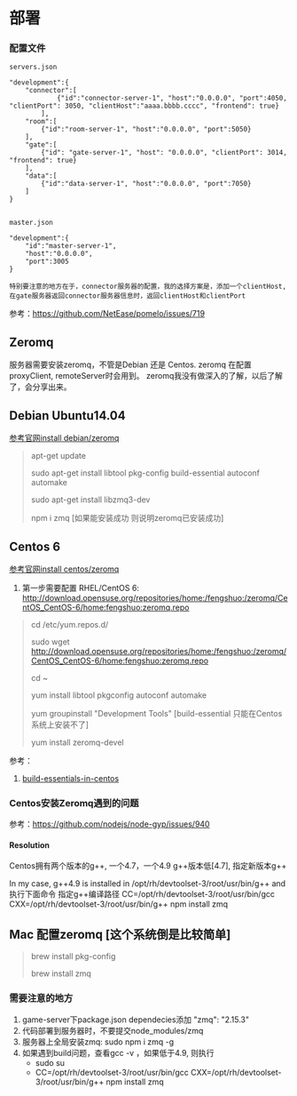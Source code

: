 # 部署

### 配置文件
```
servers.json

"development":{
    "connector":[
            {"id":"connector-server-1", "host":"0.0.0.0", "port":4050, "clientPort": 3050, "clientHost":"aaaa.bbbb.cccc", "frontend": true}
        ],
    "room":[
        {"id":"room-server-1", "host":"0.0.0.0", "port":5050}
    ],
    "gate":[
        {"id": "gate-server-1", "host": "0.0.0.0", "clientPort": 3014, "frontend": true}
    ],
    "data":[
        {"id":"data-server-1", "host":"0.0.0.0", "port":7050}
    ]
}


master.json

"development":{
    "id":"master-server-1",
    "host":"0.0.0.0",
    "port":3005
}

```

```
特别要注意的地方在于，connector服务器的配置，我的选择方案是，添加一个clientHost, 
在gate服务器返回connector服务器信息时，返回clientHost和clientPort

```
参考：https://github.com/NetEase/pomelo/issues/719

## Zeromq
服务器需要安装zeromq，不管是Debian 还是 Centos.
zeromq 在配置proxyClient, remoteServer时会用到。
zeromq我没有做深入的了解，以后了解了，会分享出来。

## Debian Ubuntu14.04
[参考官网install debian/zeromq](http://zeromq.org/distro:debian)
> apt-get update
>
> sudo apt-get install libtool pkg-config build-essential autoconf automake
>
> sudo apt-get install libzmq3-dev
>
> npm i zmq [如果能安装成功 则说明zeromq已安装成功]

## Centos 6
[参考官网install centos/zeromq](http://zeromq.org/distro:centos)

1. 第一步需要配置 RHEL/CentOS 6: http://download.opensuse.org/repositories/home:/fengshuo:/zeromq/CentOS_CentOS-6/home:fengshuo:zeromq.repo

> cd /etc/yum.repos.d/
>
> sudo wget http://download.opensuse.org/repositories/home:/fengshuo:/zeromq/CentOS_CentOS-6/home:fengshuo:zeromq.repo
>
> cd ~
>
> yum install libtool pkgconfig autoconf automake
> 
> yum groupinstall "Development Tools" [build-essential 只能在Centos系统上安装不了]
>
> yum install zeromq-devel

参考：
1. [build-essentials-in-centos](http://www.asim.pk/2010/05/28/build-essentials-in-centos/)

### Centos安装Zeromq遇到的问题

参考：https://github.com/nodejs/node-gyp/issues/940

#### Resolution

Centos拥有两个版本的g++, 一个4.7，一个4.9
g++版本低[4.7], 指定新版本g++

In my case, g++4.9 is installed in /opt/rh/devtoolset-3/root/usr/bin/g++ and
执行下面命令 指定g++编译路径
CC=/opt/rh/devtoolset-3/root/usr/bin/gcc CXX=/opt/rh/devtoolset-3/root/usr/bin/g++ npm install zmq

## Mac 配置zeromq [这个系统倒是比较简单]
> brew install pkg-config
>
> brew install zmq


### 需要注意的地方
1. game-server下package.json dependecies添加 "zmq": "2.15.3"
2. 代码部署到服务器时，不要提交node_modules/zmq
3. 服务器上全局安装zmq:  sudo npm i zmq -g
4. 如果遇到build问题，查看gcc -v ，如果低于4.9, 则执行
    * sudo su
    * CC=/opt/rh/devtoolset-3/root/usr/bin/gcc CXX=/opt/rh/devtoolset-3/root/usr/bin/g++ npm install zmq